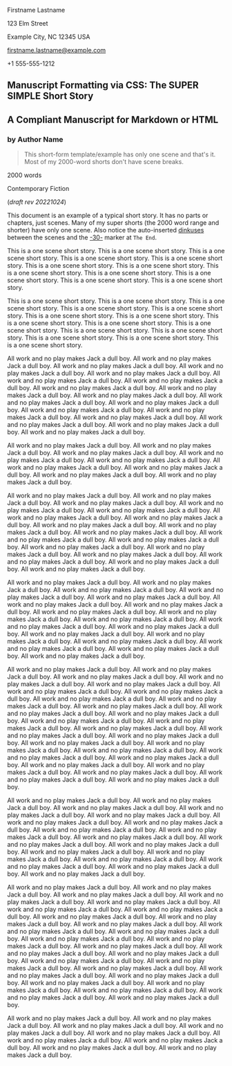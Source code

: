 <!--
This example:
- only ONE scene - very typical for very short narratives (flash fiction for
  example)

Copyright (c) Todd Warner
This work is licensed under Attribution 4.0 International. To view a copy of
this license, visit <http://creativecommons.org/licenses/by/4.0/>.
-->

<style>
    /*
    @import url("https://toddwarner.io/pub/css/manuscript-css/manuscript.css");
    @import url("/full/path/to/the/repository/for/manuscript-css/manuscript.css");
    */
    @import url("../manuscript.css");

    /* Examples of overloading some CSS variables. Uncomment the font-weight
       variable to flip the title to bold. Uncomment the other to make a fancy
       -30- end marker (not a typical decision for a manuscript, of course). */
    :root {
        /*
        --m-font-weight-title: bold;
        --m-30-: "🙞 ❦ 🙜";
        */
        --m-pagination-header: "Lastname / Prose, Short (a single scene) / " counter(page);
    }
</style>

<div id="vpage">
<article id="manuscript">

<div id="m-contact">

Firstname Lastname

123 Elm Street

Example City, NC 12345 USA

firstname.lastname@example.com

+1 555-555-1212

</div>

<div class="m-header">

# Manuscript Formatting via CSS: The SUPER SIMPLE Short Story

## A Compliant Manuscript for Markdown or HTML

### by Author Name

> This short-form template/example has only one scene and that's it. Most of my
> 2000-word shorts don't have scene breaks.

<div class="m-facts">

2000 words

Contemporary Fiction

(_draft rev 20221024_)

</div></div>

<section class="m-scene">

This document is an example of a typical short story. It has no parts or
chapters, just scenes. Many of my super shorts (the 2000 word range and shorter)
have only one scene. Also notice the auto-inserted
[dinkuses](https://en.wikipedia.org/wiki/Dinkus) between the scenes and the
[-30-](https://en.wikipedia.org/wiki/-30-) marker at `The End`.

This is a one scene short story. This is a one scene short story. This is a one
scene short story. This is a one scene short story. This is a one scene short
story. This is a one scene short story. This is a one scene short story. This is
a one scene short story. This is a one scene short story. This is a one scene
short story. This is a one scene short story. This is a one scene short story.

This is a one scene short story. This is a one scene short story. This is a one
scene short story. This is a one scene short story. This is a one scene short
story. This is a one scene short story. This is a one scene short story. This is
a one scene short story. This is a one scene short story. This is a one scene
short story. This is a one scene short story. This is a one scene short story.
This is a one scene short story. This is a one scene short story. This is a one
scene short story.

All work and no play makes Jack a dull boy. All work and no play makes Jack a
dull boy. All work and no play makes Jack a dull boy. All work and no play makes
Jack a dull boy. All work and no play makes Jack a dull boy. All work and no
play makes Jack a dull boy. All work and no play makes Jack a dull boy. All work
and no play makes Jack a dull boy. All work and no play makes Jack a dull boy.
All work and no play makes Jack a dull boy. All work and no play makes Jack a
dull boy. All work and no play makes Jack a dull boy. All work and no play makes
Jack a dull boy. All work and no play makes Jack a dull boy. All work and no
play makes Jack a dull boy. All work and no play makes Jack a dull boy. All work
and no play makes Jack a dull boy. All work and no play makes Jack a dull boy.

All work and no play makes Jack a dull boy. All work and no play makes Jack a
dull boy. All work and no play makes Jack a dull boy. All work and no play makes
Jack a dull boy. All work and no play makes Jack a dull boy. All work and no
play makes Jack a dull boy. All work and no play makes Jack a dull boy. All work
and no play makes Jack a dull boy. All work and no play makes Jack a dull boy.

All work and no play makes Jack a dull boy. All work and no play makes Jack a
dull boy. All work and no play makes Jack a dull boy. All work and no play makes
Jack a dull boy. All work and no play makes Jack a dull boy. All work and no
play makes Jack a dull boy. All work and no play makes Jack a dull boy. All work
and no play makes Jack a dull boy. All work and no play makes Jack a dull boy.
All work and no play makes Jack a dull boy. All work and no play makes Jack a
dull boy. All work and no play makes Jack a dull boy. All work and no play makes
Jack a dull boy. All work and no play makes Jack a dull boy. All work and no
play makes Jack a dull boy. All work and no play makes Jack a dull boy. All work
and no play makes Jack a dull boy. All work and no play makes Jack a dull boy.

All work and no play makes Jack a dull boy. All work and no play makes Jack a
dull boy. All work and no play makes Jack a dull boy. All work and no play makes
Jack a dull boy. All work and no play makes Jack a dull boy. All work and no
play makes Jack a dull boy. All work and no play makes Jack a dull boy. All work
and no play makes Jack a dull boy. All work and no play makes Jack a dull boy.
All work and no play makes Jack a dull boy. All work and no play makes Jack a
dull boy. All work and no play makes Jack a dull boy. All work and no play makes
Jack a dull boy. All work and no play makes Jack a dull boy. All work and no
play makes Jack a dull boy. All work and no play makes Jack a dull boy. All work
and no play makes Jack a dull boy. All work and no play makes Jack a dull boy.

All work and no play makes Jack a dull boy. All work and no play makes Jack a
dull boy. All work and no play makes Jack a dull boy. All work and no play makes
Jack a dull boy. All work and no play makes Jack a dull boy. All work and no
play makes Jack a dull boy. All work and no play makes Jack a dull boy. All work
and no play makes Jack a dull boy. All work and no play makes Jack a dull boy.
All work and no play makes Jack a dull boy. All work and no play makes Jack a
dull boy. All work and no play makes Jack a dull boy. All work and no play makes
Jack a dull boy. All work and no play makes Jack a dull boy. All work and no
play makes Jack a dull boy. All work and no play makes Jack a dull boy. All work
and no play makes Jack a dull boy. All work and no play makes Jack a dull boy.
All work and no play makes Jack a dull boy. All work and no play makes Jack a
dull boy. All work and no play makes Jack a dull boy. All work and no play makes
Jack a dull boy. All work and no play makes Jack a dull boy. All work and no
play makes Jack a dull boy. All work and no play makes Jack a dull boy. All work
and no play makes Jack a dull boy. All work and no play makes Jack a dull boy.

All work and no play makes Jack a dull boy. All work and no play makes Jack a
dull boy. All work and no play makes Jack a dull boy. All work and no play makes
Jack a dull boy. All work and no play makes Jack a dull boy. All work and no
play makes Jack a dull boy. All work and no play makes Jack a dull boy. All work
and no play makes Jack a dull boy. All work and no play makes Jack a dull boy.
All work and no play makes Jack a dull boy. All work and no play makes Jack a
dull boy. All work and no play makes Jack a dull boy. All work and no play makes
Jack a dull boy. All work and no play makes Jack a dull boy. All work and no
play makes Jack a dull boy. All work and no play makes Jack a dull boy. All work
and no play makes Jack a dull boy. All work and no play makes Jack a dull boy.

All work and no play makes Jack a dull boy. All work and no play makes Jack a
dull boy. All work and no play makes Jack a dull boy. All work and no play makes
Jack a dull boy. All work and no play makes Jack a dull boy. All work and no
play makes Jack a dull boy. All work and no play makes Jack a dull boy. All work
and no play makes Jack a dull boy. All work and no play makes Jack a dull boy.
All work and no play makes Jack a dull boy. All work and no play makes Jack a
dull boy. All work and no play makes Jack a dull boy. All work and no play makes
Jack a dull boy. All work and no play makes Jack a dull boy. All work and no
play makes Jack a dull boy. All work and no play makes Jack a dull boy. All work
and no play makes Jack a dull boy. All work and no play makes Jack a dull boy.
All work and no play makes Jack a dull boy. All work and no play makes Jack a
dull boy. All work and no play makes Jack a dull boy. All work and no play makes
Jack a dull boy. All work and no play makes Jack a dull boy. All work and no
play makes Jack a dull boy. All work and no play makes Jack a dull boy. All work
and no play makes Jack a dull boy. All work and no play makes Jack a dull boy.

All work and no play makes Jack a dull boy. All work and no play makes Jack a
dull boy. All work and no play makes Jack a dull boy. All work and no play makes
Jack a dull boy. All work and no play makes Jack a dull boy. All work and no
play makes Jack a dull boy. All work and no play makes Jack a dull boy. All work
and no play makes Jack a dull boy. All work and no play makes Jack a dull boy.

</section> <!--end scene -->

</article>
</div>
